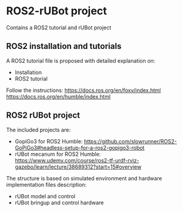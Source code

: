 # ROS2-rUBot project
Contains a ROS2 tutorial and rUBot project

## ROS2 installation and tutorials
A ROS2 tutorial file is proposed with detailed explanation on:
- Installation
- ROS2 tutorial
    
Follow the instructions:
https://docs.ros.org/en/foxy/index.html
https://docs.ros.org/en/humble/index.html


## ROS2 rUBot project

The included projects are:
- GopiGo3 for ROS2 Humble: https://github.com/slowrunner/ROS2-GoPiGo3#headless-setup-for-a-ros2-gopigo3-robot
- rUBot mecanum for ROS2 Humble: https://www.udemy.com/course/ros2-tf-urdf-rviz-gazebo/learn/lecture/38689312?start=15#overview

The structure is based on simulated environment and hardware implementation files description:
- rUBot model and control
- rUBot bringup and control hardware